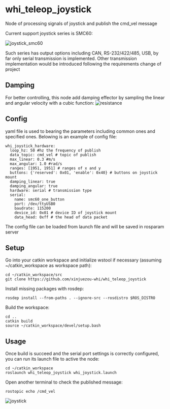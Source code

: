 # whi_teleop_joystick
Node of processing signals of joystick and publish the cmd_vel message

Current support joystick series is SMC60:

![joystick_smc60](https://user-images.githubusercontent.com/72239958/195489669-013c6687-477b-46b8-96e7-410f3fea0465.jpg)


Such series has output options including CAN, RS-232/422/485, USB, by far only serial transmission is implemented. Other transmission implementation would be introduced following the requirements change of project

## Damping
For better controlling, this node add damping effector by sampling the linear and angular velocity with a cubic function:
![resistance](https://user-images.githubusercontent.com/72239958/195496660-91dfd4a4-c486-4bf1-a428-1f469e805df9.png)


## Config
yaml file is used to bearing the parameters including common ones and specified ones. Belowing is an example of config file:
```
whi_joystick_hardware:
  loop_hz: 50 #hz the frequency of publish
  data_topic: cmd_vel # topic of publish
  max_linear: 0.3 #m/s
  max_angular: 1.0 #rad/s
  ranges: [1951, 1951] # ranges of x and y
  buttons: {'reserved': 0x01, 'enable': 0x40} # buttons on joystick mount
  damping_linear: true
  damping_angular: true
  hardware: serial # transmission type
  serial:
    name: smc60_one_button
    port: /dev/ttyUSB0
    baudrate: 115200
    device_id: 0x01 # device ID of joystick mount
    data_head: 0xff # the head of data packet
```

The config file can be loaded from launch file and will be saved in rosparam server

## Setup
Go into your catkin workspace and initialize wstool if necessary (assuming ~/catkin_workspace as workspace path):
```
cd ~/catkin_workspace/src
git clone https://github.com/xinjuezou-whi/whi_teleop_joystick
```
Install missing packages with rosdep:
```
rosdep install --from-paths . --ignore-src --rosdistro $ROS_DISTRO
```
Build the workspace:
```
cd ..
catkin build
source ~/catkin_workspace/devel/setup.bash
```

## Usage
Once build is succeed and the serial port settings is correctly configured, you can run its launch file to active the node:
```
cd ~/catkin_workspace
roslaunch whi_teleop_joystick whi_joystick.launch
```

Open another terminal to check the published message:
```
rostopic echo /cmd_vel
```

![joystick](https://user-images.githubusercontent.com/72239958/195493131-8a03da52-5290-4144-8bc0-0aa3335035fb.gif)


